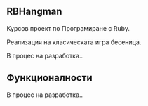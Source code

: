 ## RBHangman

Курсов проект по Програмиране с Ruby.

Реализация на класическата игра бесеница.

В процес на разработка..

## Функционалности

В процес на разработка..
